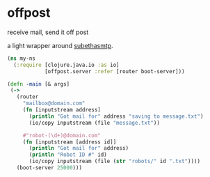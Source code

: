 # offpost

receive mail, send it off post

a light wrapper around [subethasmtp](https://code.google.com/p/subethasmtp/).

```clojure
(ns my-ns
  (:require [clojure.java.io :as io]
            [offpost.server :refer [router boot-server]))

(defn -main [& args]
 (->
   (router
     "mailbox@domain.com"
     (fn [inputstream address]
       (println "Got mail for" address "saving to message.txt")
       (io/copy inputstream (file "message.txt"))

     #"robot-(\d+)@domain.com"
     (fn [inputstream [address id]]
       (println "Got mail for" address)
       (println "Robot ID #" id)
       (io/copy inputstream (file (str "robots/" id ".txt"))))
   (boot-server 25000)))
```
